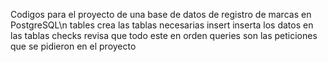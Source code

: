 Codigos para el proyecto de una base de datos de registro de marcas en PostgreSQL\n
tables crea las tablas necesarias
insert inserta los datos en las tablas
checks revisa que todo este en orden
queries son las peticiones que se pidieron en el proyecto

